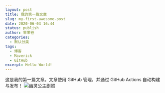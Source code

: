```yaml
---
layout: post
title: 我的第一篇文章
slug: my-first-awesome-post
date: 2020-06-03 16:44
status: publish
author: 果果爸
categories: 
  - 默认分类
tags: 
  - 博客
  - Maverick
  - GitHub
excerpt: Hello World!
---
```


这是我的第一篇文章。文章使用 GitHub 管理，并通过 GitHub Actions 自动构建与发布！
![幽灵公主剧照](./images/Mononoke_Hime.jpg)
